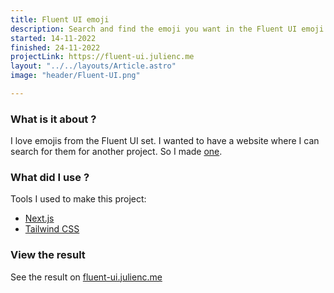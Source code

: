 ```yaml
---
title: Fluent UI emoji
description: Search and find the emoji you want in the Fluent UI emoji set
started: 14-11-2022
finished: 24-11-2022
projectLink: https://fluent-ui.julienc.me
layout: "../../layouts/Article.astro"
image: "header/Fluent-UI.png"

---
```


###  What is it about ?

I love emojis from the Fluent UI set. I wanted to have a website where I can search for them for another project. So I made [one](https://fluent-ui.julienc.me).


### What did I use ?

Tools I used to make this project:

 - [Next.js](https://nextjs.org/)
 - [Tailwind CSS](https://tailwindcss.com/)


### View the result

See the result on [fluent-ui.julienc.me](https://fluent-ui.julienc.me)
